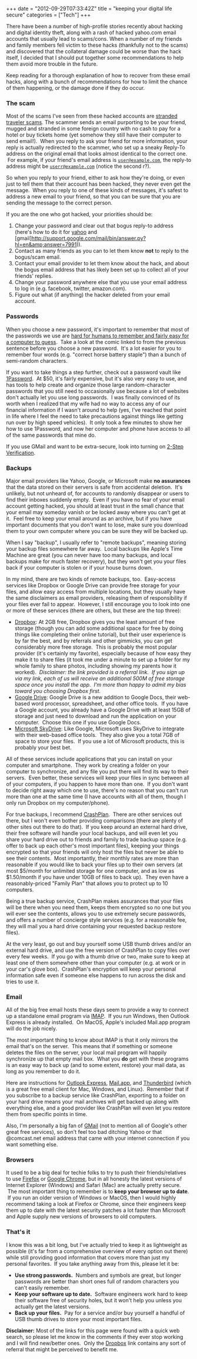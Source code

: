 +++
date = "2012-09-29T07:33:42Z"
title = "keeping your digital life secure"
categories = ["Tech"]
+++

There have been a number of high-profile stories recently about hacking and digital identity theft, along with a rash of hacked yahoo.com email accounts that usually lead to scams/cons. When a number of my friends and family members fell victim to these hacks (thankfully not to the scams) and discovered that the collateral damage could be worse than the hack itself, I decided that I should put together some recommendations to help them avoid more trouble in the future.

<!--more-->

Keep reading for a thorough explanation of how to recover from these email hacks, along with a bunch of recommendations for how to limit the chance of them happening, or the damage done if they do occur.

### The scam

Most of the scams I've seen from these hacked accounts are [stranded traveler scams](https://www.google.com/#q=stranded+traveler+scam). The scammer sends an email purporting to be your friend, mugged and stranded in some foreign country with no cash to pay for a hotel or buy tickets home (yet somehow they still have their computer to send email!).  When you reply to ask your friend for more information, your reply is actually redirected to the scammer, who set up a sneaky Reply-To address on the original email that looks almost identical to the correct one.  For example, if your friend's email address is <code>user@example.com</code>, the reply-to address might be <code>userr@example.com</code> (notice the second r?).

So when you reply to your friend, either to ask how they're doing, or even just to tell them that their account has been hacked, they never even get the message.  When you reply to one of these kinds of messages, it's safest to address a new email to your friend, so that you can be sure that you are sending the message to the correct person.

If you are the one who got hacked, your priorities should be:

1. Change your password and clear out that bogus reply-to address (here's how to do it for [yahoo](http://email.about.com/od/yahoomailtips/qt/et_reply_to.htm) and [gmail]http://support.google.com/mail/bin/answer.py?hl=en&amp;answer=7991)).
2. Contact as many friends as you can to let them know <strong>not</strong> to reply to the bogus/scam email.
3. Contact your email provider to let them know about the hack, and about the bogus email address that has likely been set up to collect all of your friends' replies.
4. Change your password anywhere else that you use your email address to log in (e.g. facebook, twitter, amazon.com).
5. Figure out what (if anything) the hacker deleted from your email account.

### Passwords
When you choose a new password, it's important to remember that most of the passwords we use are <a title="A great XKCD comic about password strength." href="http://xkcd.com/936/">hard for humans to remember and fairly easy for a computer to guess</a>.  Take a look at the comic linked to from the previous sentence before you choose a new password.  It's a lot easier for you to remember four words (e.g. "correct horse battery staple") than a bunch of semi-random characters.

If you want to take things a step further, check out a password vault like [1Password](https://agilebits.com/onepassword).  At $50, it's fairly expensive, but it's also very easy to use, and has tools to help create and organize those large random-character passwords that you still need to occasionally use because a lot of websites don't actually let you use long passwords.  I was finally convinced of its worth when I realized that my wife had no way to access any of our financial information if I wasn't around to help (yes, I've reached that point in life where I feel the need to take precautions against things like getting run over by high speed vehicles).  It only took a few minutes to show her how to use 1Password, and now her computer and phone have access to all of the same passwords that mine do.

If you use GMail and want to be extra-secure, look into turning on [2-Step Verification](http://support.google.com/accounts/bin/answer.py?hl=en&amp;answer=180744).

### Backups

Major email providers like Yahoo, Google, or Microsoft make <strong>no assurances</strong> that the data stored on their servers is safe from accidental deletion.  It's unlikely, but not unheard of, for accounts to randomly disappear or users to find their inboxes suddenly empty.  Even if you have no fear of your email account getting hacked, you should at least trust in the small chance that your email may someday vanish or be locked away where you can't get at it.  Feel free to keep your email around as an archive, but if you have important documents that you don't want to lose, make sure you download them to your own computer where you can be sure they will be backed up.

When I say "backup", I usually refer to "remote backups", meaning storing your backup files somewhere far away.  Local backups like Apple's Time Machine are great (you can never have too many backups, and local backups make for much faster recovery), but they won't get you your files back if your computer is stolen or if your house burns down.

In my mind, there are two kinds of remote backups, too.  Easy-access services like Dropbox or Google Drive can provide free storage for your files, and allow easy access from multiple locations, but they usually have the same disclaimers as email providers, releasing them of responsibility if your files ever fail to appear.  However, I still encourage you to look into one or more of these services (there are others, but these are the top three):

* [Dropbox](http://db.tt/zxULLdP): At 2GB free, Dropbox gives you the least amount of free storage (though you can add some additional space for free by doing things like completing their online tutorial), but their user experience is by far the best, and by referrals and other gimmicks, you can get considerably more free storage.  This is probably the most popular provider (it's certainly my favorite), especially because of how easy they make it to share files (it took me under a minute to set up a folder for my whole family to share photos, including showing my parents how it worked).  <em>Disclaimer: the link provided is a referral link.  If you sign up via my link, each of us will receive an additional 500M of free storage space once you install the app.  I'm more than happy to admit my bias toward you choosing Dropbox first.</em>
* [Google Drive](https://www.google.com/intl/en_US/drive/start/index.html): Google Drive is a new addition to Google Docs, their web-based word processor, spreadsheet, and other office tools.  If you have a Google account, you already have a Google Drive with at least 15GB of storage and just need to download and run the application on your computer.  Choose this one if you use Google Docs.
* [Microsoft SkyDrive](http://windows.microsoft.com/en-US/skydrive/home): Like Google, Microsoft uses SkyDrive to integrate with their web-based office tools.  They also give you a total 7GB of space to store your files.  If you use a lot of Microsoft products, this is probably your best bet.

All of these services include applications that you can install on your computer and smartphone.  They work by creating a folder on your computer to synchronize, and any file you put there will find its way to their servers.  Even better, these services will keep your files in sync between all of your computers, if you happen to have more than one.  If you don't want to decide right away which one to use, there's no reason that you can't run more than one at the same time (I have accounts with all of them, though I only run Dropbox on my computer/phone).

For true backups, I recommend [CrashPlan](http://crashplan.com/).  There are other services out there, but I won't even bother providing comparisons (there are plenty of other sites out there to do that).  If you keep around an external hard drive, their free software will handle your local backups, and will even let you share your hard drive out to friends and family to trade backup space (e.g. offer to back up each other's most important files), keeping your things encrypted so that your friends will only host the files but never be able to see their contents.  Most importantly, their monthly rates are more than reasonable if you would like to back your files up to their own servers (at most $5/month for unlimited storage for one computer, and as low as $1.50/month if you have under 10GB of files to back up).  They even have a reasonably-priced "Family Plan" that allows you to protect up to 10 computers.

Being a true backup service, CrashPlan makes assurances that your files will be there when you need them, keeps them encrypted so no one but you will ever see the contents, allows you to use extremely secure passwords, and offers a number of concierge style services (e.g. for a reasonable fee, they will mail you a hard drive containing your requested backup restore files).

At the very least, go out and buy yourself some USB thumb drives and/or an external hard drive, and use the free version of CrashPlan to copy files over every few weeks.  If you go with a thumb drive or two, make sure to keep at least one of them somewhere other than your computer (e.g. at work or in your car's glove box).  CrashPlan's encryption will keep your personal information safe even if someone else happens to run across the disk and tries to use it.

### Email
All of the big free email hosts these days seem to provide a way to connect up a standalone email program via [IMAP](http://en.wikipedia.org/wiki/Imap).  If you run Windows, then Outlook Express is already installed.  On MacOS, Apple's included Mail.app program will do the job nicely.

The most important thing to know about IMAP is that it only mirrors the email that's on the server.  This means that if something or someone deletes the files on the server, your local mail program will happily synchronize up that empty mail box.  What you <strong>do</strong> get with these programs is an easy way to back up (and to some extent, restore) your mail data, as long as you remember to do it.

Here are instructions for [Outlook Express](http://support.microsoft.com/kb/270670), [Mail.app](http://www.maclife.com/article/howtos/how_back_and_restore_mail_lion), and [Thunderbird](http://kb.mozillazine.org/Importing_and_exporting_your_mail) (which is a great free email client for Mac, Windows, and Linux).  Remember that if you subscribe to a backup service like CrashPlan, exporting to a folder on your hard drive means your mail archives will get backed up along with everything else, and a good provider like CrashPlan will even let you restore them from specific points in time.

Also, I'm personally a big fan of [GMail](http://mail.google.com/mail/signup) (not to mention all of Google's other great free services), so don't feel too bad ditching Yahoo or that @comcast.net email address that came with your internet connection if you want something else.

### Browsers
It used to be a big deal for techie folks to try to push their friends/relatives to use [Firefox](http://www.mozilla.org/firefox/) or [Google Chrome](https://www.google.com/chrome/), but in all honesty the latest versions of Internet Explorer (Windows) and Safari (Mac) are actually pretty secure.  The most important thing to remember is to <strong>keep your browser up to date</strong>.  If you run an older version of Windows or MacOS, then I would highly recommend taking a look at Firefox or Chrome, since their engineers keep them up to date with the latest security patches a lot faster than Microsoft and Apple supply new versions of browsers to old computers.

### That's it
I know this was a bit long, but I've actually tried to keep it as lightweight as possible (it's far from a comprehensive overview of every option out there) while still providing good information that covers more than just my personal favorites.  If you take anything away from this, please let it be:

<ul>
    <li><strong>Use strong passwords.</strong>  Numbers and symbols are great, but longer passwords are better than short ones full of random characters you can't easily remember.</li>
    <li><strong>Keep your software up to date.</strong>  Software engineers work hard to keep their software free of security holes, but it won't help you unless you actually get the latest versions.</li>
    <li><strong>Back up your files.</strong>  Pay for a service and/or buy yourself a handful of USB thumb drives to store your most important files.</li>
</ul>

<strong>Disclaimer:</strong> Most of the links for this page were found with a quick web search, so please let me know in the comments if they ever stop working and I will find new/better ones.  Only the [Dropbox](http://db.tt/zxULLdP) link contains any sort of referral that might be perceived to benefit me.
